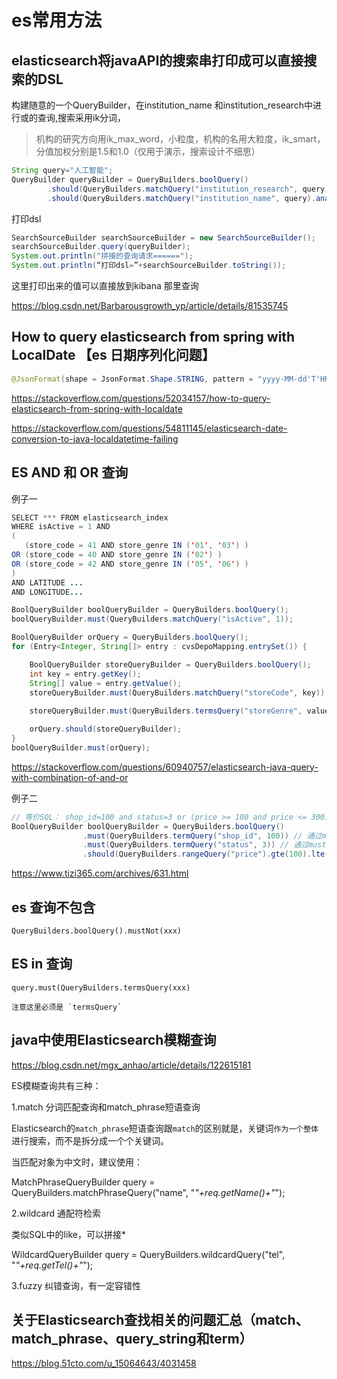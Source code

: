 

# es常用方法


## elasticsearch将javaAPI的搜索串打印成可以直接搜索的DSL

构建随意的一个QueryBuilder，在institution_name 和institution_research中进行或的查询,搜索采用ik分词，

> 机构的研究方向用ik_max_word，小粒度，机构的名用大粒度，ik_smart，分值加权分别是1.5和1.0（仅用于演示，搜索设计不细思）

```java
String query="人工智能";
QueryBuilder queryBuilder = QueryBuilders.boolQuery()
        .should(QueryBuilders.matchQuery("institution_research", query).analyzer("ik_max_word").boost(1.5f))
        .should(QueryBuilders.matchQuery("institution_name", query).analyzer("ik_smart").boost(1.0f));
```

打印dsl 
```java
SearchSourceBuilder searchSourceBuilder = new SearchSourceBuilder();
searchSourceBuilder.query(queryBuilder);
System.out.println("拼接的查询请求======");
System.out.println(“打印dsl=”+searchSourceBuilder.toString());
```
这里打印出来的值可以直接放到kibana 那里查询

<https://blog.csdn.net/Barbarousgrowth_yp/article/details/81535745>



## How to query elasticsearch from spring with LocalDate 【es 日期序列化问题】

```java
@JsonFormat(shape = JsonFormat.Shape.STRING, pattern = "yyyy-MM-dd'T'HH:mm:ss.SSS'Z'")
```

<https://stackoverflow.com/questions/52034157/how-to-query-elasticsearch-from-spring-with-localdate>

<https://stackoverflow.com/questions/54811145/elasticsearch-date-conversion-to-java-localdatetime-failing>


## ES  AND 和 OR 查询

例子一

```java
SELECT *** FROM elasticsearch_index 
WHERE isActive = 1 AND 
(
   (store_code = 41 AND store_genre IN ('01', '03') ) 
OR (store_code = 40 AND store_genre IN ('02') )
OR (store_code = 42 AND store_genre IN ('05', '06') )
)
AND LATITUDE ...  
AND LONGITUDE...
```

```java
BoolQueryBuilder boolQueryBuilder = QueryBuilders.boolQuery();
boolQueryBuilder.must(QueryBuilders.matchQuery("isActive", 1));

BoolQueryBuilder orQuery = QueryBuilders.boolQuery();
for (Entry<Integer, String[]> entry : cvsDepoMapping.entrySet()) {

    BoolQueryBuilder storeQueryBuilder = QueryBuilders.boolQuery();
    int key = entry.getKey();
    String[] value = entry.getValue();
    storeQueryBuilder.must(QueryBuilders.matchQuery("storeCode", key));
   
    storeQueryBuilder.must(QueryBuilders.termsQuery("storeGenre", value)); // IN clause

    orQuery.should(storeQueryBuilder);
}
boolQueryBuilder.must(orQuery);
```
<https://stackoverflow.com/questions/60940757/elasticsearch-java-query-with-combination-of-and-or>





例子二
```java
// 等价SQL： shop_id=100 and status=3 or (price >= 100 and price <= 300)
BoolQueryBuilder boolQueryBuilder = QueryBuilders.boolQuery()
                .must(QueryBuilders.termQuery("shop_id", 100)) // 通过must设置term子查询
                .must(QueryBuilders.termQuery("status", 3)) // 通过must设置term子查询
                .should(QueryBuilders.rangeQuery("price").gte(100).lte(300));// 通过should设置range子查询
```
<https://www.tizi365.com/archives/631.html>


## es 查询不包含

```
QueryBuilders.boolQuery().mustNot(xxx)
```

## ES in 查询

```
query.must(QueryBuilders.termsQuery(xxx)

注意这里必须是 `termsQuery`
```

## java中使用Elasticsearch模糊查询

<https://blog.csdn.net/mgx_anhao/article/details/122615181>

ES模糊查询共有三种：

1.match 分词匹配查询和match_phrase短语查询

Elasticsearch的`match_phrase`短语查询跟`match`的区别就是，关键词`作为一个整体`进行搜索，而不是拆分成一个个关键词。

当匹配对象为中文时，建议使用：

MatchPhraseQueryBuilder query = QueryBuilders.matchPhraseQuery("name", "*"+req.getName()+"*");

2.wildcard 通配符检索

类似SQL中的like，可以拼接*

WildcardQueryBuilder query = QueryBuilders.wildcardQuery("tel", "*"+req.getTel()+"*");

3.fuzzy 纠错查询，有一定容错性
 
 
 ## 关于Elasticsearch查找相关的问题汇总（match、match_phrase、query_string和term） 

<https://blog.51cto.com/u_15064643/4031458>









